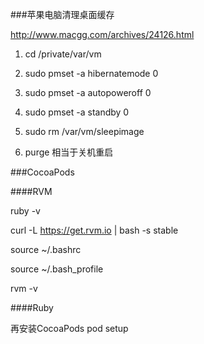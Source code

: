 ###苹果电脑清理桌面缓存

http://www.macgg.com/archives/24126.html

1. cd  /private/var/vm

2. sudo pmset -a hibernatemode 0 

3. sudo pmset -a autopoweroff 0

4. sudo pmset -a standby 0

5. sudo rm /var/vm/sleepimage 

6. purge  相当于关机重启

###CocoaPods

####RVM

ruby -v

curl -L https://get.rvm.io | bash -s stable

source ~/.bashrc

source ~/.bash_profile

rvm -v

####Ruby






再安装CocoaPods  pod setup






